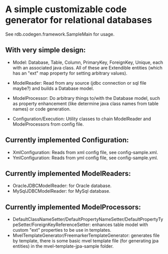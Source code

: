 # A simple customizable code generator for relational databases

See rdb.codegen.framework.SampleMain for usage.

## With very simple design:

* Model: Database, Table, Column, PrimaryKey, ForeignKey, Unique, each with an associated java class. All of these are Extendible entities (which has an "ext" map property for setting arbitrary values).

* ModelReader: Read from any source (jdbc connection or sql file maybe?) and builds a Database model.

* ModelProcessor: Do arbitrary things to/with the Database model, such as property enhancement (like determine java class names from table names) or code generation.

* Configuration/Execution: Utility classes to chain ModelReader and ModelProcessors from config file.

## Currently implemented Configuration:

* XmlConfiguration: Reads from xml config file, see config-sample.xml.
* YmlConfiguration: Reads from yml config file, see config-sample.yml.

## Currently implemented ModelReaders:

* OracleJDBCModelReader: for Oracle database.
* MySqlJDBCModelReader: for MySql database.

## Currently implemented ModelProcessors:

* DefaultClassNameSetter/DefaultPropertyNameSetter/DefaultPropertyTypeSetter/ForeignKeyReferenceSetter: enhances table model with custom "ext" properties to be use in templates.
* MvelTemplateGenerator/FreemarkerTemplateGenerator: generates file by template, there is some basic mvel template file (for generating jpa entities) in the mvel-template-jpa-sample folder.
